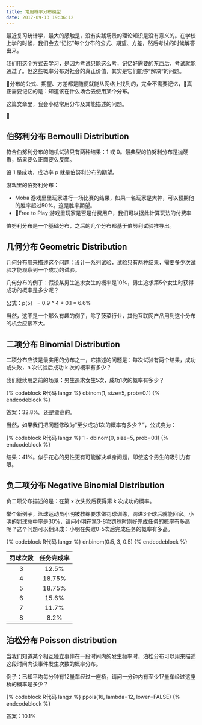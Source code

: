 ```yaml
---
title: 常用概率分布模型
date: 2017-09-13 19:36:12
---
```


最近复习统计学，最大的感触是，没有实践场景的理论知识是没有意义的。在学校上学的时候，我们会去“记忆”每个分布的公式、期望、方差，然后考试的时候解答出来。

我们用这个方式去学习，是因为考试只能这么考，记忆好需要的东西后，考试就能通过了。但这些概率分布对社会的真正价值，其实是它们能够“解决”的问题。

分布的公式、期望、方差都是随便就能从网络上找到的，完全不需要记忆，真正需要记忆的是：知道该在什么场合去使用某个分布。

这篇文章里，我会小结常用分布及其能描述的问题。

<!-- more -->

## 伯努利分布 Bernoulli Distribution

符合伯努利分布的随机试验只有两种结果：1 或 0。最典型的伯努利分布是抛硬币，结果要么正面要么反面。

设 1 是成功，成功率 p 就是伯努利分布的期望。

游戏里的伯努利分布：
- Moba 游戏里里玩家进行一场比赛的结果，如果一名玩家是大神，可以预期他的胜率超过50%。这是胜率期望。
- Free to Play 游戏里玩家是否是付费用户，我们可以据此计算玩法的付费率

伯努利分布是一个基础分布，之后的几个分布都基于伯努利试验推导出。

## 几何分布 Geometric Distribution

几何分布用来描述这个问题：设计一系列试验，试验只有两种结果，需要多少次试验才能观察到一个成功的试验。

几何分布的例子：假设某男生追求女生的概率是10%，男生追求第5个女生时获得成功的概率是多少呢？

公式：p(5） = 0.9 ^ 4 * 0.1 = 6.6%

当然，这不是一个那么有趣的例子，除了菠菜行业，其他互联网产品用到这个分布的机会应该不大。


## 二项分布 Binomial Distribution

二项分布应该是最实用的分布之一，它描述的问题是：每次试验有两个结果，成功或失败，n 次试验后成功 k 次的概率有多少？

我们继续用之前的场景：男生追求女生5次，成功1次的概率有多少？

{% codeblock R代码 lang:r %}
dbinom(1, size=5, prob=0.1) 
{% endcodeblock %}

答案：32.8%。还是蛮高的。

当然，如果我们把问题修改为“至少成功1次的概率有多少？”，公式变为：

{% codeblock R代码 lang:r %}
1 - dbinom(0, size=5, prob=0.1) 
{% endcodeblock %}

结果：41%。似乎花心的男性更有可能解决单身问题，即使这个男生的吸引力有限。


## 负二项分布 Negative Binomial Distribution

负二项分布描述的是：在第 x 次失败后获得第 k 次成功的概率。

举个新例子，篮球运动员小明被教练要求做罚球训练，罚进3个球后就能回家。小明的罚球命中率是30%，请问小明在第3-8次罚球时刚好完成任务的概率有多高呢？这个问题可以翻译成：小明在失败0-5次后完成任务的概率有多高。

{% codeblock R代码 lang:r %}
dnbinom(0:5, 3, 0.5)
{% endcodeblock %}

| 罚球次数 | 任务完成率 | 
|:-----:|:--------:|
|   3   |    12.5%    | 
|   4   |   18.75%    | 
|   5   |   18.75%   |
|   6   |   15.6%    |
|   7   |   11.7%   |
|   8   |   8.2%   |


## 泊松分布 Poisson distribution

当我们知道某个相互独立事件在一段时间内的发生频率时，泊松分布可以用来描述这段时间内该事件发生次数的概率分布。

例子：已知平均每分钟有12量车经过一座桥，请问一分钟内有至少17量车经过这座桥的概率是多少？

{% codeblock R代码 lang:r %}
ppois(16, lambda=12, lower=FALSE) 
{% endcodeblock %}

答案：10.1%